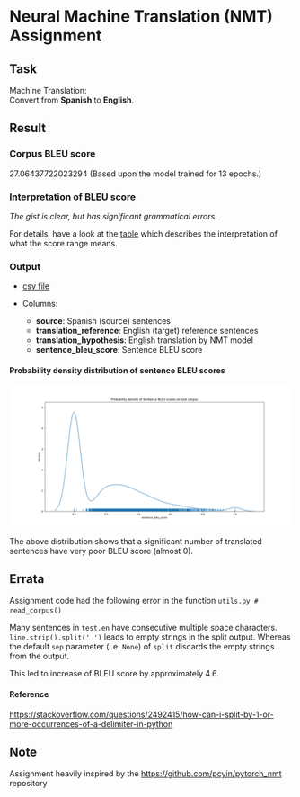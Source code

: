 # Neural Machine Translation (NMT) Assignment

## Task
Machine Translation:  
Convert from **Spanish** to **English**.

## Result
### Corpus BLEU score
27.06437722023294 (Based upon the model trained for 13 epochs.)

### Interpretation of BLEU score
*The gist is clear, but has significant grammatical errors.*

For details, have a look at the [table](https://cloud.google.com/translate/automl/docs/evaluate#interpretation) which describes the interpretation of what the score range means.

### Output
- [csv file](./outputs/test_es_en_translation.csv)

- Columns:
    - **source**: Spanish (source) sentences
    - **translation_reference**: English (target) reference sentences
    - **translation_hypothesis**: English translation by NMT model
    - **sentence_bleu_score**: Sentence BLEU score
  
#### Probability density distribution of sentence BLEU scores
![Probability density distribution of sentence BLEU scores](./outputs/sentence_bleu_score_prob_density.png "Probability density distribution of sentence BLEU scores")

The above distribution shows that a significant number of translated sentences have very poor BLEU score (almost 0).


## Errata
Assignment code had the following error in the function
`utils.py # read_corpus()`  
 
Many sentences in `test.en` have consecutive multiple space characters. 
`line.strip().split(' ')` leads to empty strings in the split output.
Whereas the default `sep` parameter (i.e. `None`) of `split` discards the empty strings from the output.  

This led to increase of BLEU score by approximately 4.6.

#### Reference
https://stackoverflow.com/questions/2492415/how-can-i-split-by-1-or-more-occurrences-of-a-delimiter-in-python

## Note
Assignment heavily inspired by the https://github.com/pcyin/pytorch_nmt repository
